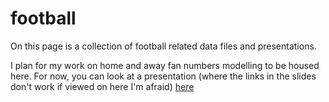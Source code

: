 # football
On this page is a collection of football related data files and presentations.

I plan for my work on home and away fan numbers modelling to be housed here. For now, you can look at a presentation (where the links in the slides don't work if viewed on here I'm afraid) [here](syracuse-slides-2025-03-05.pdf)
